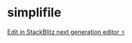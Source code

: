 # simplifile

[Edit in StackBlitz next generation editor ⚡️](https://stackblitz.com/~/github.com/anirban1809/simplifile)
